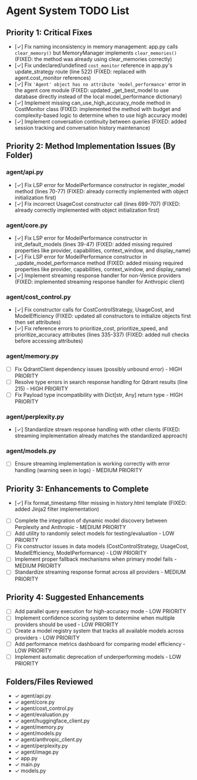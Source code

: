 # Agent System TODO List

## Priority 1: Critical Fixes
- [✓] Fix naming inconsistency in memory management: app.py calls `clear_memory()` but MemoryManager implements `clear_memories()` (FIXED: the method was already using clear_memories correctly)
- [✓] Fix undeclared/undefined `cost_monitor` reference in app.py's update_strategy route (line 522) (FIXED: replaced with agent.cost_monitor references)
- [✓] Fix `'Agent' object has no attribute 'model_performance'` error in the agent core module (FIXED: updated _get_best_model to use database directly instead of the local model_performance dictionary)
- [✓] Implement missing can_use_high_accuracy_mode method in CostMonitor class (FIXED: implemented the method with budget and complexity-based logic to determine when to use high accuracy mode)
- [✓] Implement conversation continuity between queries (FIXED: added session tracking and conversation history maintenance)

## Priority 2: Method Implementation Issues (By Folder)
### agent/api.py
- [✓] Fix LSP error for ModelPerformance constructor in register_model method (lines 70-77) (FIXED: already correctly implemented with object initialization first)
- [✓] Fix incorrect UsageCost constructor call (lines 699-707) (FIXED: already correctly implemented with object initialization first)

### agent/core.py
- [✓] Fix LSP error for ModelPerformance constructor in init_default_models (lines 39-47) (FIXED: added missing required properties like provider, capabilities, context_window, and display_name)
- [✓] Fix LSP error for ModelPerformance constructor in _update_model_performance method (FIXED: added missing required properties like provider, capabilities, context_window, and display_name)
- [✓] Implement streaming response handler for non-Venice providers (FIXED: implemented streaming response handler for Anthropic client)

### agent/cost_control.py
- [✓] Fix constructor calls for CostControlStrategy, UsageCost, and ModelEfficiency (FIXED: updated all constructors to initialize objects first then set attributes)
- [✓] Fix reference errors to prioritize_cost, prioritize_speed, and prioritize_accuracy attributes (lines 335-337) (FIXED: added null checks before accessing attributes)

### agent/memory.py
- [ ] Fix QdrantClient dependency issues (possibly unbound error) - HIGH PRIORITY
- [ ] Resolve type errors in search response handling for Qdrant results (line 215) - HIGH PRIORITY
- [ ] Fix Payload type incompatibility with Dict[str, Any] return type - HIGH PRIORITY

### agent/perplexity.py
- [✓] Standardize stream response handling with other clients (FIXED: streaming implementation already matches the standardized approach)

### agent/models.py
- [ ] Ensure streaming implementation is working correctly with error handling (warning seen in logs) - MEDIUM PRIORITY

## Priority 3: Enhancements to Complete
- [✓] Fix format_timestamp filter missing in history.html template (FIXED: added Jinja2 filter implementation)
- [ ] Complete the integration of dynamic model discovery between Perplexity and Anthropic - MEDIUM PRIORITY
- [ ] Add utility to randomly select models for testing/evaluation - LOW PRIORITY
- [ ] Fix constructor issues in data models (CostControlStrategy, UsageCost, ModelEfficiency, ModelPerformance) - LOW PRIORITY
- [ ] Implement proper fallback mechanisms when primary model fails - MEDIUM PRIORITY
- [ ] Standardize streaming response format across all providers - MEDIUM PRIORITY

## Priority 4: Suggested Enhancements
- [ ] Add parallel query execution for high-accuracy mode - LOW PRIORITY
- [ ] Implement confidence scoring system to determine when multiple providers should be used - LOW PRIORITY
- [ ] Create a model registry system that tracks all available models across providers - LOW PRIORITY
- [ ] Add performance metrics dashboard for comparing model efficiency - LOW PRIORITY
- [ ] Implement automatic deprecation of underperforming models - LOW PRIORITY

## Folders/Files Reviewed
- ✓ agent/api.py
- ✓ agent/core.py
- ✓ agent/cost_control.py
- ✓ agent/evaluation.py
- ✓ agent/huggingface_client.py
- ✓ agent/memory.py
- ✓ agent/models.py
- ✓ agent/anthropic_client.py
- ✓ agent/perplexity.py
- ✓ agent/image.py
- ✓ app.py
- ✓ main.py
- ✓ models.py